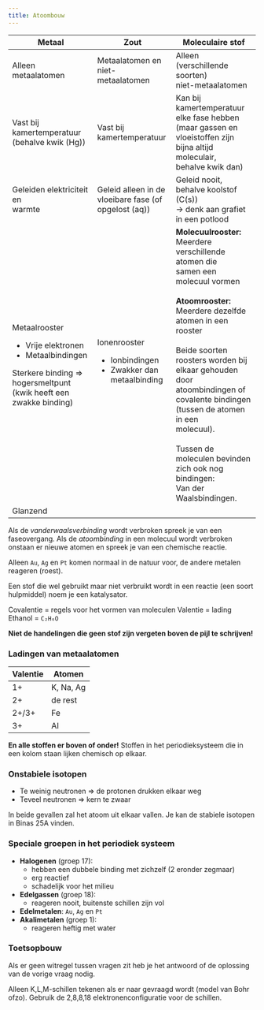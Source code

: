 ```yaml
---
title: Atoombouw
---
```


<table>
  <thead>
    <tr>
      <th>Metaal</th>
      <th>Zout</th>
      <th>Moleculaire stof</th>
    </tr>
  </thead>
  <tbody>
    <tr>
      <td>Alleen metaalatomen</td>
      <td>
        Metaalatomen en niet-<br />
        metaalatomen
      </td>
      <td>
        Alleen (verschillende soorten) <br />
        niet-metaalatomen
      </td>
    </tr>
    <tr>
      <td>
        Vast bij kamertemperatuur<br />
        (behalve kwik (Hg))
      </td>
      <td>Vast bij kamertemperatuur</td>
      <td>
        Kan bij kamertemperatuur<br />
        elke fase hebben (maar gassen en<br />
        vloeistoffen zijn bijna altijd moleculair,<br />
        behalve kwik dan)
      </td>
    </tr>
    <tr>
      <td>
        Geleiden elektriciteit en<br />
        warmte
      </td>
      <td>
        Geleid alleen in de<br />
        vloeibare fase (of opgelost (aq))
      </td>
      <td>
        Geleid nooit, behalve koolstof (C(s))<br />
        -> denk aan grafiet in een potlood
      </td>
    </tr>
    <tr>
      <td>
        Metaalrooster<br />
        <ul>
          <li>Vrije elektronen</li>
          <li>Metaalbindingen</li>
        </ul>
        Sterkere binding =&gt; hogersmeltpunt<br />
        (kwik heeft een zwakke binding)
      </td>
      <td>
        Ionenrooster<br />
        <ul>
          <li>Ionbindingen</li>
          <li>Zwakker dan metaalbinding</li>
        </ul>
      </td>
      <td>
        <strong>Molecuulrooster:</strong><br />
        Meerdere verschillende atomen die<br />
        samen een molecuul vormen<br /><br />
        <strong>Atoomrooster:</strong><br />
        Meerdere dezelfde atomen in een rooster<br /><br />
        Beide soorten roosters worden bij elkaar gehouden<br />
        door atoombindingen of covalente bindingen (tussen de atomen in een<br />
        molecuul).<br /><br />
        Tussen de moleculen bevinden zich ook nog bindingen:<br />
        Van der Waalsbindingen.
      </td>
    </tr>
    <tr>
        <td>Glanzend</td>
    </tr>
  </tbody>
</table>

Als de _vanderwaalsverbinding_ wordt verbroken spreek je van een faseovergang. Als de _atoombinding_ in een molecuul wordt verbroken onstaan er nieuwe atomen en spreek je van een chemische reactie.

Alleen `Au`, `Ag` en `Pt` komen normaal in de natuur voor, de andere metalen reageren (roest).

Een stof die wel gebruikt maar niet verbruikt wordt in een reactie (een soort hulpmiddel) noem je een katalysator.

Covalentie = regels voor het vormen van moleculen
Valentie = lading
Ethanol = `C₂H₆O`

**Niet de handelingen die geen stof zijn vergeten boven de pijl te schrijven!**

### Ladingen van metaalatomen

| Valentie | Atomen    |
| -------- | --------- |
| 1+       | K, Na, Ag |
| 2+       | de rest   |
| 2+/3+    | Fe        |
| 3+       | Al        |

**En alle stoffen er boven of onder!**
Stoffen in het periodieksysteem die in een kolom staan lijken chemisch op elkaar.

### Onstabiele isotopen

- Te weinig neutronen ⇒ de protonen drukken elkaar weg
- Teveel neutronen ⇒ kern te zwaar

In beide gevallen zal het atoom uit elkaar vallen. Je kan de stabiele isotopen in Binas 25A vinden.

### Speciale groepen in het periodiek systeem

- **Halogenen** (groep 17):
  - hebben een dubbele binding met zichzelf (2 eronder zegmaar)
  - erg reactief
  - schadelijk voor het milieu
- **Edelgassen** (groep 18):
  - reageren nooit, buitenste schillen zijn vol
- **Edelmetalen**: `Au`, `Ag` en `Pt`
- **Akalimetalen** (groep 1):
  - reageren heftig met water

### Toetsopbouw

Als er geen witregel tussen vragen zit heb je het antwoord of de oplossing van de vorige vraag nodig.

Alleen K,L,M-schillen tekenen als er naar gevraagd wordt (model van Bohr ofzo). Gebruik de 2,8,8,18 elektronenconfiguratie voor de schillen.
